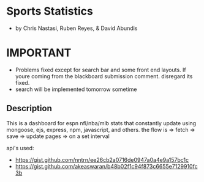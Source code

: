 # Sports Statistics

 - by Chris Nastasi, Ruben Reyes, & David Abundis

# IMPORTANT

- Problems fixed except for search bar and some front end layouts. If youre coming from the blackboard submission comment. disregard its fixed.
- search will be implemented tomorrow sometime
## Description

This is a dashboard for espn nfl/nba/mlb stats that constantly update using mongoose, ejs, express, npm, javascript, and others.
the flow is => fetch => save => update pages => on a set interval

api's used: 
- https://gist.github.com/nntrn/ee26cb2a0716de0947a0a4e9a157bc1c 
- https://gist.github.com/akeaswaran/b48b02f1c94f873c6655e7129910fc3b